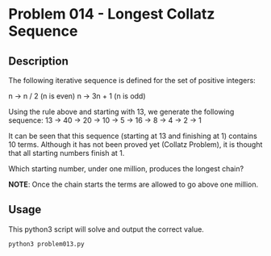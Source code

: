 # Problem 014 - Longest Collatz Sequence

## Description

The following iterative sequence is defined for the set of positive integers:

n -> n / 2 (n is even)
n -> 3n + 1 (n is odd)

Using the rule above and starting with 13, we generate the following sequence:
13 -> 40 -> 20 -> 10 -> 5 -> 16 -> 8 -> 4 -> 2 -> 1

It can be seen that this sequence (starting at 13 and finishing at 1) contains 10 terms. Although it has not been proved yet (Collatz Problem), it is thought that all starting numbers finish at 1.

Which starting number, under one million, produces the longest chain?

**NOTE**: Once the chain starts the terms are allowed to go above one million.

## Usage

This python3 script will solve and output the correct value.

```bash
python3 problem013.py
```